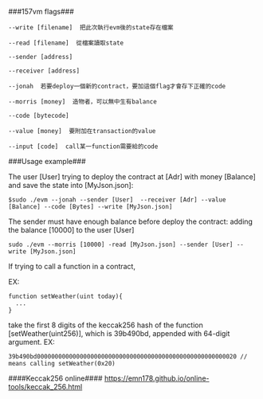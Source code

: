 ###157vm flags###
```
--write [filename]  把此次執行evm後的state存在檔案
```
```
--read [filename]  從檔案讀取state
```
```
--sender [address]
```
```
--receiver [address]
```
```
--jonah  若要deploy一個新的contract，要加這個flag才會存下正確的code
```
```
--morris [money]  造物者，可以無中生有balance
```

```
--code [bytecode]
```

```
--value [money]  要附加在transaction的value
```
```
--input [code]  call某一function需要給的code
```



###Usage example###

The user [User] trying to deploy the contract at [Adr] with money [Balance] and save the state into [MyJson.json]:
```
$sudo ./evm --jonah --sender [User]  --receiver [Adr] --value [Balance] --code [Bytes] --write [MyJson.json]
```
The sender must have enough balance before deploy the contract:
adding the balance [10000] to the user [User]
```
sudo ./evm --morris [10000] -read [MyJson.json] --sender [User] --write [MyJson.json]
```

If trying to call a function in a contract,

EX:
```
function setWeather(uint today){
  ...
}
```
take the first 8 digits of the keccak256 hash of the function [setWeather(uint256)], which is 39b490bd, appended with 64-digit argument.
EX:
```
39b490bd00000000000000000000000000000000000000000000000000000020 // means calling setWeather(0x20)
```

####Keccak256 online####
https://emn178.github.io/online-tools/keccak_256.html
